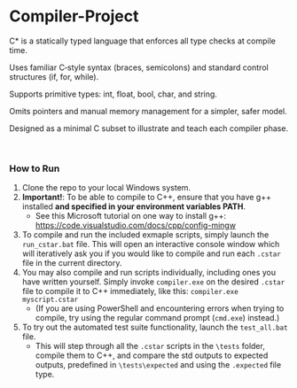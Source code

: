 # Compiler-Project

C* is a statically typed language that enforces all type checks at
compile time.​

Uses familiar C‑style syntax (braces, semicolons) and standard
control structures (if, for, while).​

Supports primitive types: int, float, bool, char, and string.​

Omits pointers and manual memory management for a simpler,
safer model.​

Designed as a minimal C subset to illustrate and teach each
compiler phase.​

​
### How to Run

1. Clone the repo to your local Windows system.
2. **Important!**: To be able to compile to C++, ensure that you have g++ installed **and specified in your environment variables PATH**.
    - See this Microsoft tutorial on one way to install g++: https://code.visualstudio.com/docs/cpp/config-mingw
4. To compile and run the included exmaple scripts, simply launch the `run_cstar.bat` file. This will open an interactive console window which will iteratively ask you if you would like to compile and run each `.cstar` file in the current directory.
5. You may also compile and run scripts individually, including ones you have written yourself. Simply invoke `compiler.exe` on the desired `.cstar` file to compile it to C++ immediately, like this: `compiler.exe myscript.cstar`
    - (If you are using PowerShell and encountering errors when trying to compile, try using the regular command prompt (`cmd.exe`) instead.)
7. To try out the automated test suite functionality, launch the `test_all.bat` file.
    - This will step through all the `.cstar` scripts in the `\tests` folder, compile them to C++, and compare the std outputs to expected outputs, predefined in `\tests\expected` and using the `.expected` file type.
